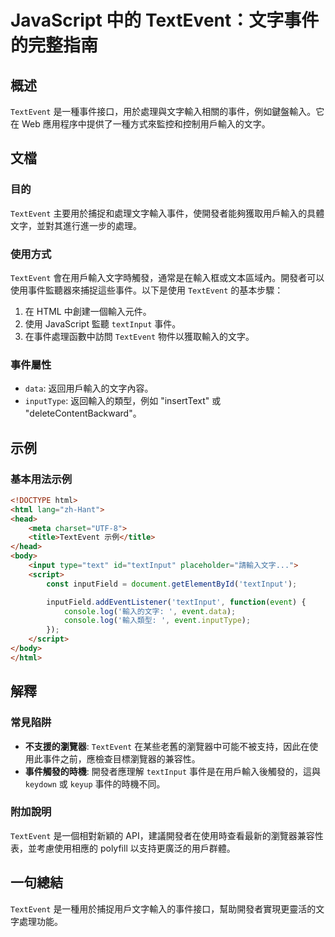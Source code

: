 <!--
Meta Description: # JavaScript 中的 TextEvent：文字事件的完整指南 ## 概述 `TextEvent` 是一種事件接口，用於處理與文字輸入相關的事件，例如鍵盤輸入。它在 Web 應用程序中提供了一種方式來監控和控制用戶輸入的文字。 ## 文檔 ### 目的 `TextEvent` 主要用於捕捉和...
Meta Keywords: textevent, html, textinput, event, javascript
-->

# JavaScript 中的 TextEvent：文字事件的完整指南

## 概述
`TextEvent` 是一種事件接口，用於處理與文字輸入相關的事件，例如鍵盤輸入。它在 Web 應用程序中提供了一種方式來監控和控制用戶輸入的文字。

## 文檔
### 目的
`TextEvent` 主要用於捕捉和處理文字輸入事件，使開發者能夠獲取用戶輸入的具體文字，並對其進行進一步的處理。

### 使用方式
`TextEvent` 會在用戶輸入文字時觸發，通常是在輸入框或文本區域內。開發者可以使用事件監聽器來捕捉這些事件。以下是使用 `TextEvent` 的基本步驟：

1. 在 HTML 中創建一個輸入元件。
2. 使用 JavaScript 監聽 `textInput` 事件。
3. 在事件處理函數中訪問 `TextEvent` 物件以獲取輸入的文字。

### 事件屬性
- `data`: 返回用戶輸入的文字內容。
- `inputType`: 返回輸入的類型，例如 "insertText" 或 "deleteContentBackward"。

## 示例
### 基本用法示例
```html
<!DOCTYPE html>
<html lang="zh-Hant">
<head>
    <meta charset="UTF-8">
    <title>TextEvent 示例</title>
</head>
<body>
    <input type="text" id="textInput" placeholder="請輸入文字...">
    <script>
        const inputField = document.getElementById('textInput');

        inputField.addEventListener('textInput', function(event) {
            console.log('輸入的文字: ', event.data);
            console.log('輸入類型: ', event.inputType);
        });
    </script>
</body>
</html>
```

## 解釋
### 常見陷阱
- **不支援的瀏覽器**: `TextEvent` 在某些老舊的瀏覽器中可能不被支持，因此在使用此事件之前，應檢查目標瀏覽器的兼容性。
- **事件觸發的時機**: 開發者應理解 `textInput` 事件是在用戶輸入後觸發的，這與 `keydown` 或 `keyup` 事件的時機不同。

### 附加說明
`TextEvent` 是一個相對新穎的 API，建議開發者在使用時查看最新的瀏覽器兼容性表，並考慮使用相應的 polyfill 以支持更廣泛的用戶群體。

## 一句總結
`TextEvent` 是一種用於捕捉用戶文字輸入的事件接口，幫助開發者實現更靈活的文字處理功能。